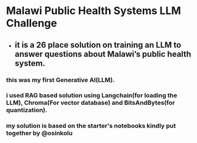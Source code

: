 # Malawi Public Health Systems LLM Challenge
 - ## it is a 26 place solution on training an LLM to answer questions about Malawi’s public health system.
 ### this was my first Generative AI(LLM).  
 ### i used RAG based solution using Langchain(for loading the LLM), Chroma(For vector database) and BitsAndBytes(for quantization).        
### my solution is based on the starter's notebooks kindly put together by @osinkolu